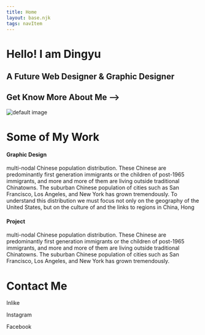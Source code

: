 ```yaml
---
title: Home
layout: base.njk
tags: navItem
---
```

 <div class="home_warpper">
        <div class="hello_header">
            <h1 class="hello_title">Hello! I am Dingyu</h1>
            <div class="hello_box"></div>
            <div class="hello_box2">
                <div class="hello_content">
                    <p>
                    <h2>A Future Web Designer & Graphic Designer</h2>
                    <h2>Get Know More About Me --></h2>
                    </p>
                </div>
            </div>
            <div class="hello_pic"><img src="/images/default.jpeg" alt="default image"></div>
            <div class="intro_mywork">
                <p>
                <h1>Some of My Work</h1>
                </p>
            </div>
        </div>
        <section class="home_workitem">
            <div class="work-itme1">
           <div class="workitme_content1"></div>
                <h4>Graphic Design</h4>
                <p>
                    multi-nodal Chinese population
                    distribution. These Chinese are predominantly first
                    generation immigrants or the children of post-1965
                    immigrants, and more and more of them are living
                    outside traditional Chinatowns. The suburban
                    Chinese population of cities such as San Francisco,
                    Los Angeles, and New York has grown
                    tremendously. To understand this distribution we
                    must focus not only on the geography of the United
                    States, but on the culture of and the links to regions
                    in China, Hong
                </p>
            </div>
            <div class="work1_itme">
                <div class="workitme_content2">
                <h4>Project</h4>
                <p>
                    multi-nodal Chinese population
                    distribution. These Chinese are predominantly first
                    generation immigrants or the children of post-1965
                    immigrants, and more and more of them are living
                    outside traditional Chinatowns. The suburban
                    Chinese population of cities such as San Francisco,
                    Los Angeles, and New York has grown
                    tremendously.
                </p>
            </div>
            </div>
        </section>
        <div class="hello_contactme">
            <h1 id="contactme">Contact Me</h1>
            <div class="media_1">
                <div class="meidapic"></div>
                <p>
                    Inlike
                </p>
            </div>
            <div class="media_2">
                <div class="meidapic"></div>
                <p>
                    Instagram
                </p>
            </div>
            <div class="media_3">
                <div class="meidapic"></div>
                <p>
                    Facebook
                </p>
            </div>
            <div class="media_pic">
            </div>
        </div>
    </div>
